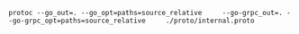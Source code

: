```protoc --go_out=. --go_opt=paths=source_relative     --go-grpc_out=. --go-grpc_opt=paths=source_relative     ./proto/internal.proto```
